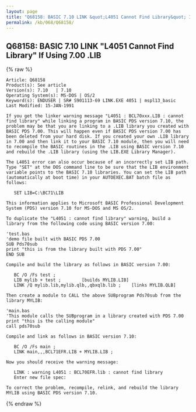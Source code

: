 ```yaml
---
layout: page
title: "Q68158: BASIC 7.10 LINK &quot;L4051 Cannot Find Library&quot; If Using 7.00 .LIB"
permalink: /kb/068/Q68158/
---
```


## Q68158: BASIC 7.10 LINK &quot;L4051 Cannot Find Library&quot; If Using 7.00 .LIB

{% raw %}

	Article: Q68158
	Product(s): See article
	Version(s): 7.10   | 7.10
	Operating System(s): MS-DOS | OS/2
	Keyword(s): ENDUSER | SR# S901113-69 LINK.EXE 4051 | mspl13_basic
	Last Modified: 15-JAN-1991
	
	If you get the linker warning message "L4051 : BCL70xxx.LIB : cannot
	find library" while linking a program in BASIC PDS version 7.10, the
	problem may be that you are linking to a .LIB library you created with
	BASIC PDS 7.00. This will happen even if BASIC PDS version 7.00 has
	been deleted from your hard disk. If you created your own .LIB library
	in 7.00 and then link it to your BASIC 7.10 module, then you will need
	to recompile the BASIC routines in the .LIB using BASIC version 7.10
	and rebuild the .LIB library (using the LIB.EXE Library Manager).
	
	The L4051 error can also occur because of an incorrectly set LIB path.
	Type "SET" at the DOS command line to be sure that the LIB environment
	variable points to the BASIC 7.10 libraries. You can set the LIB path
	(automatically at boot time) in your AUTOEXEC.BAT batch file as
	follows:
	
	   SET LIB=C:\BC71\LIB
	
	This information applies to Microsoft BASIC Professional Development
	System (PDS) version 7.10 for MS-DOS and MS OS/2.
	
	To duplicate the "L4051 : cannot find library" warning, build a
	library from the following code using BASIC version 7.00:
	
	'test.bas
	'demo file built with BASIC PDS 7.00
	SUB Pds70sub
	print "this is from the library built with PDS 7.00"
	END SUB
	
	Compile and build the library as follows in BASIC version 7.00:
	
	   BC /O /Fs test ;
	   LIB mylib + test ;        [builds MYLIB.LIB]
	   LINK /Q mylib.lib,mylib.qlb,,qbxqlb.lib ;    [links MYLIB.QLB]
	
	Then create a module to CALL the above SUBprogram Pds70sub from the
	library MYLIB:
	
	'main.bas
	'This module calls the SUBprogram in a library created with PDS 7.00
	print "this is the calling module"
	call pds70sub
	
	Compile and link as follows in BASIC version 7.10:
	
	   BC /O /Fs main ;
	   LINK main,,,BCL71EFR.LIB + MYLIB.LIB ;
	
	Now you should receive the warning message:
	
	   LINK : warning L4051 : BCL70EFR.lib : cannot find library
	   Enter new file spec:
	
	To correct the problem, recompile, relink, and rebuild the library
	MYLIB using BASIC PDS version 7.10.

{% endraw %}
